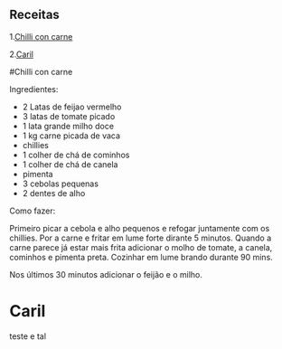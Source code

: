 ## Receitas

1.[Chilli con carne](#chilli-con-carne)

2.[Caril](#caril)


#Chilli con carne

Ingredientes:

- 2 Latas de feijao vermelho
- 3 latas de tomate picado
- 1 lata grande milho doce
- 1 kg carne picada de vaca
- chillies
- 1 colher de chá de cominhos
- 1 colher de chá de canela
- pimenta
- 3 cebolas pequenas
- 2 dentes de alho

Como fazer:

Primeiro picar a cebola e alho pequenos e refogar juntamente com os 
chillies. Por a carne e fritar em lume forte dirante 5 minutos. Quando 
a carne parece já estar mais frita adicionar o molho de tomate, a 
canela, cominhos e pimenta preta. Cozinhar em lume brando durante 90 
mins.

Nos últimos 30 minutos adicionar o feijão e o milho.


# Caril
teste e tal
